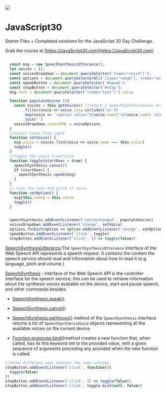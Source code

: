 ![](https://javascript30.com/images/JS3-social-share.png)

# JavaScript30

Starter Files + Completed solutions for the JavaScript 30 Day Challenge.

Grab the course at [https://JavaScript30.com](https://JavaScript30.com)

##

```javascript
  const msg = new SpeechSynthesisUtterance();
  let voices = [];
  const voicesDropdown = document.querySelector('[name="voice"]');
  const options = document.querySelectorAll('[type="range"], [name="text"]');
  const speakButton = document.querySelector('#speak');
  const stopButton = document.querySelector('#stop');
  msg.text = document.querySelector('[name="text"]').value

  function populateVoices (){
    const voices = this.getVoices() //return a SpeechSynthesisVoice array
        .filter(voice => voice.lang.includes('en'))
        .map(voice => `<option value="${voice.name}">${voice.name} (${voice.lang})</option>`)
        .join('')
    voicesDropdown.innerHTML = voiceOptions
  }
  //select voice from input
  function setVoice() {
    msg.voice = voices.find(voice => voice.name === this.value)
    toggle()
  }
  //toggle the voice true/false
  function toggle(startOver = true) {
    speechSynthesis.cancel()
    if (startOver) {
      speechSynthesis.speak(msg)
    }
  }
  // tune the rate and pitch of voice
  function setOption() {
    msg[this.name] = this.value
    toggle()
  }


  speechSynthesis.addEventListener('voiceschanged', populateVoices)
  voicesDropdown.addEventListener('change', setVoice)
  options.forEach(option => option.addEventListener('change', setOption))
  speakButton.addEventListener('click', toggle)
  stopButton.addEventListener('click', () => toggle(false))
```

[SpeechSynthesisUtterance](https://developer.mozilla.org/en-US/docs/Web/API/SpeechSynthesisUtterance):The `SpeechSynthesisUtterance` interface of the Web Speech API represents a speech request. It contains the content the speech service should read and information about how to read it (e.g. language, pitch and volume.)

[SpeechSynthesis](https://developer.mozilla.org/zh-CN/docs/Web/API/SpeechSynthesis) : interface of the Web Speech API is the controller interface for the speech service; this can be used to retrieve information about the synthesis voices available on the device, start and pause speech, and other commands besides.

- [SpeechSynthesis.speak()](https://developer.mozilla.org/en-US/docs/Web/API/SpeechSynthesis/speak)
- [SpeechSynthesis.cancel()](https://developer.mozilla.org/en-US/docs/Web/API/SpeechSynthesis/cancel)
- [SpeechSynthesis.getVoices()](https://developer.mozilla.org/en-US/docs/Web/API/SpeechSynthesis/getVoices) method of the `SpeechSynthesis` interface returns a list of `SpeechSynthesisVoice` objects representing all the available voices on the current device.

- [Function.prototype.bind()](https://developer.mozilla.org/zh-TW/docs/Web/JavaScript/Reference/Global_Objects/Function/bind)method creates a new function that, when called, has its this keyword set to the provided value, with a given sequence of arguments preceding any provided when the new function is called.
```javascript
//Three different ways express the same outcome.
stopButton.addEventListener('click', function(){
  toggle(false)
})
stopButton.addEventListener('click', () => toggle(false))
stopButton.addEventListener('click', toggle.bind(null, false))

```